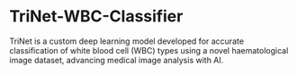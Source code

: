 # TriNet-WBC-Classifier
TriNet is a custom deep learning model developed for accurate classification of white blood cell (WBC) types using a novel haematological image dataset, advancing medical image analysis with AI.
